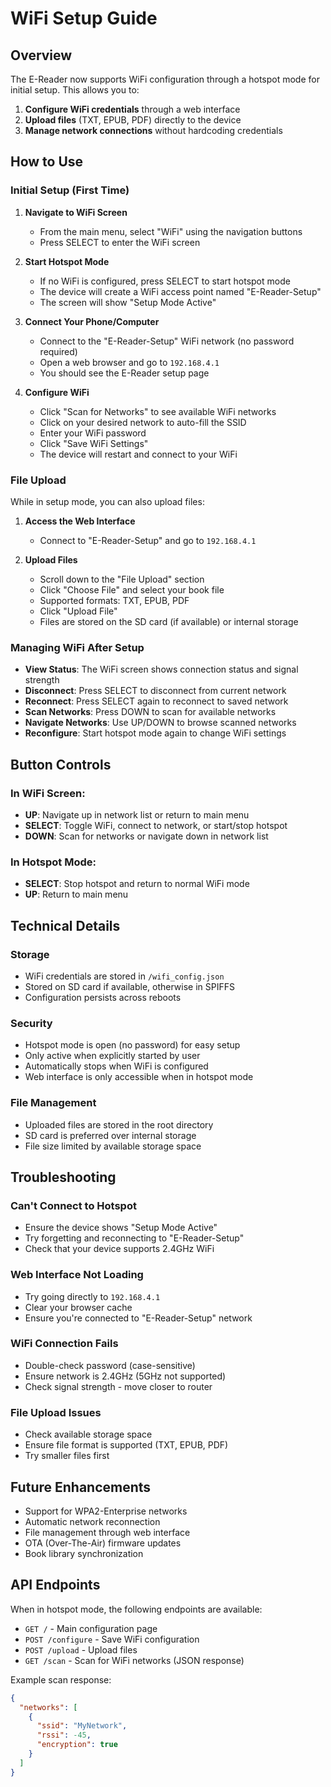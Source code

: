 # WiFi Setup Guide

## Overview

The E-Reader now supports WiFi configuration through a hotspot mode for initial setup. This allows you to:

1. **Configure WiFi credentials** through a web interface
2. **Upload files** (TXT, EPUB, PDF) directly to the device
3. **Manage network connections** without hardcoding credentials

## How to Use

### Initial Setup (First Time)

1. **Navigate to WiFi Screen**
   - From the main menu, select "WiFi" using the navigation buttons
   - Press SELECT to enter the WiFi screen

2. **Start Hotspot Mode**
   - If no WiFi is configured, press SELECT to start hotspot mode
   - The device will create a WiFi access point named "E-Reader-Setup"
   - The screen will show "Setup Mode Active"

3. **Connect Your Phone/Computer**
   - Connect to the "E-Reader-Setup" WiFi network (no password required)
   - Open a web browser and go to `192.168.4.1`
   - You should see the E-Reader setup page

4. **Configure WiFi**
   - Click "Scan for Networks" to see available WiFi networks
   - Click on your desired network to auto-fill the SSID
   - Enter your WiFi password
   - Click "Save WiFi Settings"
   - The device will restart and connect to your WiFi

### File Upload

While in setup mode, you can also upload files:

1. **Access the Web Interface**
   - Connect to "E-Reader-Setup" and go to `192.168.4.1`

2. **Upload Files**
   - Scroll down to the "File Upload" section
   - Click "Choose File" and select your book file
   - Supported formats: TXT, EPUB, PDF
   - Click "Upload File"
   - Files are stored on the SD card (if available) or internal storage

### Managing WiFi After Setup

- **View Status**: The WiFi screen shows connection status and signal strength
- **Disconnect**: Press SELECT to disconnect from current network
- **Reconnect**: Press SELECT again to reconnect to saved network
- **Scan Networks**: Press DOWN to scan for available networks
- **Navigate Networks**: Use UP/DOWN to browse scanned networks
- **Reconfigure**: Start hotspot mode again to change WiFi settings

## Button Controls

### In WiFi Screen:
- **UP**: Navigate up in network list or return to main menu
- **SELECT**: Toggle WiFi, connect to network, or start/stop hotspot
- **DOWN**: Scan for networks or navigate down in network list

### In Hotspot Mode:
- **SELECT**: Stop hotspot and return to normal WiFi mode
- **UP**: Return to main menu

## Technical Details

### Storage
- WiFi credentials are stored in `/wifi_config.json`
- Stored on SD card if available, otherwise in SPIFFS
- Configuration persists across reboots

### Security
- Hotspot mode is open (no password) for easy setup
- Only active when explicitly started by user
- Automatically stops when WiFi is configured
- Web interface is only accessible when in hotspot mode

### File Management
- Uploaded files are stored in the root directory
- SD card is preferred over internal storage
- File size limited by available storage space

## Troubleshooting

### Can't Connect to Hotspot
- Ensure the device shows "Setup Mode Active"
- Try forgetting and reconnecting to "E-Reader-Setup"
- Check that your device supports 2.4GHz WiFi

### Web Interface Not Loading
- Try going directly to `192.168.4.1`
- Clear your browser cache
- Ensure you're connected to "E-Reader-Setup" network

### WiFi Connection Fails
- Double-check password (case-sensitive)
- Ensure network is 2.4GHz (5GHz not supported)
- Check signal strength - move closer to router

### File Upload Issues
- Check available storage space
- Ensure file format is supported (TXT, EPUB, PDF)
- Try smaller files first

## Future Enhancements

- Support for WPA2-Enterprise networks
- Automatic network reconnection
- File management through web interface
- OTA (Over-The-Air) firmware updates
- Book library synchronization

## API Endpoints

When in hotspot mode, the following endpoints are available:

- `GET /` - Main configuration page
- `POST /configure` - Save WiFi configuration
- `POST /upload` - Upload files
- `GET /scan` - Scan for WiFi networks (JSON response)

Example scan response:
```json
{
  "networks": [
    {
      "ssid": "MyNetwork",
      "rssi": -45,
      "encryption": true
    }
  ]
}
```